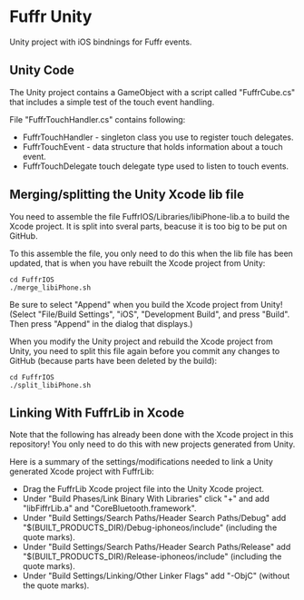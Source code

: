 # Fuffr Unity

Unity project with iOS bindnings for Fuffr events.

## Unity Code

The Unity project contains a GameObject with a script called "FuffrCube.cs" that includes a simple test of the touch event handling.

File "FuffrTouchHandler.cs" contains following:

* FuffrTouchHandler - singleton class you use to register touch delegates.
* FuffrTouchEvent - data structure that holds information about a touch event.
* FuffrTouchDelegate  touch delegate type used to listen to touch events.

## Merging/splitting the Unity Xcode lib file

You need to assemble the file FuffrIOS/Libraries/libiPhone-lib.a to build the Xcode project. It is split into sveral parts, beacuse it is too big to be put on GitHub.

To this assemble the file, you only need to do this when the lib file has been updated, that is when you have rebuilt the Xcode project from Unity:

    cd FuffrIOS
    ./merge_libiPhone.sh

Be sure to select "Append" when you build the Xcode project from Unity! (Select "File/Build Settings", "iOS", "Development Build", and press "Build". Then press "Append" in the dialog that displays.)

When you modify the Unity project and rebuild the Xcode project from Unity, you need to split this file again before you commit any changes to GitHub (because parts have been deleted by the build):

    cd FuffrIOS
    ./split_libiPhone.sh

## Linking With FuffrLib in Xcode

Note that the following has already been done with the Xcode project in this repository! You only need to do this with new projects generated from Unity.

Here is a summary of the settings/modifications needed to link a Unity generated Xcode project with FuffrLib:

* Drag the FuffrLib Xcode project file into the Unity Xcode project.
* Under "Build Phases/Link Binary With Libraries" click "+" and add "libFiffrLib.a" and "CoreBluetooth.framework".
* Under "Build Settings/Search Paths/Header Search Paths/Debug" add "$(BUILT_PRODUCTS_DIR)/Debug-iphoneos/include" (including the quote marks).
* Under "Build Settings/Search Paths/Header Search Paths/Release" add "$(BUILT_PRODUCTS_DIR)/Release-iphoneos/include" (including the quote marks).
* Under "Build Settings/Linking/Other Linker Flags" add "-ObjC" (without the quote marks).

